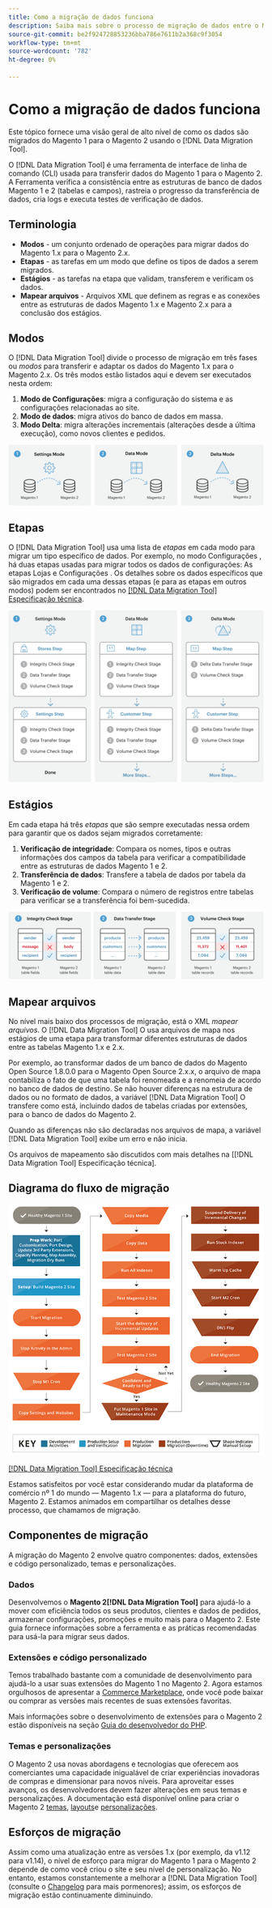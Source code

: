 ```yaml
---
title: Como a migração de dados funciona
description: Saiba mais sobre o processo de migração de dados entre o Magento 1 e o Magento 2, incluindo terminologia, diagramas de fluxo de trabalho e etapas.
source-git-commit: be2f924728853236bba786e7611b2a368c9f3054
workflow-type: tm+mt
source-wordcount: '782'
ht-degree: 0%

---
```



# Como a migração de dados funciona

Este tópico fornece uma visão geral de alto nível de como os dados são migrados do Magento 1 para o Magento 2 usando o [!DNL Data Migration Tool].

O [!DNL Data Migration Tool] é uma ferramenta de interface de linha de comando (CLI) usada para transferir dados do Magento 1 para o Magento 2. A Ferramenta verifica a consistência entre as estruturas de banco de dados Magento 1 e 2 (tabelas e campos), rastreia o progresso da transferência de dados, cria logs e executa testes de verificação de dados.

## Terminologia

* **Modos** - um conjunto ordenado de operações para migrar dados do Magento 1.x para o Magento 2.x.
* **Etapas** - as tarefas em um modo que define os tipos de dados a serem migrados.
* **Estágios** - as tarefas na etapa que validam, transferem e verificam os dados.
* **Mapear arquivos** - Arquivos XML que definem as regras e as conexões entre as estruturas de dados Magento 1.x e Magento 2.x para a conclusão dos estágios.

## Modos

O [!DNL Data Migration Tool] divide o processo de migração em três fases ou *modos* para transferir e adaptar os dados do Magento 1.x para o Magento 2.x. Os três modos estão listados aqui e devem ser executados nesta ordem:

1. **Modo de Configurações**: migra a configuração do sistema e as configurações relacionadas ao site.
1. **Modo de dados**: migra ativos do banco de dados em massa.
1. **Modo Delta**: migra alterações incrementais (alterações desde a última execução), como novos clientes e pedidos.

![Modos de migração](../../assets/data-migration/MigrationModes2.png)

## Etapas

O [!DNL Data Migration Tool] usa uma lista de *etapas* em cada modo para migrar um tipo específico de dados. Por exemplo, no modo Configurações , há duas etapas usadas para migrar todos os dados de configurações: As etapas Lojas e Configurações . Os detalhes sobre os dados específicos que são migrados em cada uma dessas etapas (e para as etapas em outros modos) podem ser encontrados no [[!DNL Data Migration Tool] Especificação técnica](technical-specification.md).

![Visão geral da migração](../../assets/data-migration/MigrationOverview2.png)

## Estágios

Em cada etapa há três *etapas* que são sempre executadas nessa ordem para garantir que os dados sejam migrados corretamente:

1. **Verificação de integridade**: Compara os nomes, tipos e outras informações dos campos da tabela para verificar a compatibilidade entre as estruturas de dados Magento 1 e 2.
1. **Transferência de dados**: Transfere a tabela de dados por tabela da Magento 1 e 2.
1. **Verificação de volume**: Compara o número de registros entre tabelas para verificar se a transferência foi bem-sucedida.

![Etapas de migração](../../assets/data-migration/MigrationSteps2.png)

## Mapear arquivos

No nível mais baixo dos processos de migração, está o XML *mapear arquivos*. O [!DNL Data Migration Tool] O usa arquivos de mapa nos estágios de uma etapa para transformar diferentes estruturas de dados entre as tabelas Magento 1.x e 2.x.

Por exemplo, ao transformar dados de um banco de dados do Magento Open Source 1.8.0.0 para o Magento Open Source 2.x.x, o arquivo de mapa contabiliza o fato de que uma tabela foi renomeada e a renomeia de acordo no banco de dados de destino. Se não houver diferenças na estrutura de dados ou no formato de dados, a variável [!DNL Data Migration Tool] O transfere como está, incluindo dados de tabelas criadas por extensões, para o banco de dados do Magento 2.

Quando as diferenças não são declaradas nos arquivos de mapa, a variável [!DNL Data Migration Tool] exibe um erro e não inicia.

Os arquivos de mapeamento são discutidos com mais detalhes na [[!DNL Data Migration Tool] Especificação técnica].

## Diagrama do fluxo de migração

![Fluxo de migração](../../assets/data-migration/migration_flow.png)

[[!DNL Data Migration Tool] Especificação técnica](technical-specification.md)

Estamos satisfeitos por você estar considerando mudar da plataforma de comércio nº 1 do mundo — Magento 1.x — para a plataforma do futuro, Magento 2. Estamos animados em compartilhar os detalhes desse processo, que chamamos de migração.

## Componentes de migração

A migração do Magento 2 envolve quatro componentes: dados, extensões e código personalizado, temas e personalizações.

### Dados

Desenvolvemos o **Magento 2[!DNL Data Migration Tool]** para ajudá-lo a mover com eficiência todos os seus produtos, clientes e dados de pedidos, armazenar configurações, promoções e muito mais para o Magento 2. Este guia fornece informações sobre a ferramenta e as práticas recomendadas para usá-la para migrar seus dados.

### Extensões e código personalizado

Temos trabalhado bastante com a comunidade de desenvolvimento para ajudá-lo a usar suas extensões do Magento 1 no Magento 2. Agora estamos orgulhosos de apresentar a [Commerce Marketplace](https://marketplace.magento.com/), onde você pode baixar ou comprar as versões mais recentes de suas extensões favoritas.

Mais informações sobre o desenvolvimento de extensões para o Magento 2 estão disponíveis na seção [Guia do desenvolvedor do PHP](https://developer.adobe.com/commerce/php/development/).

### Temas e personalizações

O Magento 2 usa novas abordagens e tecnologias que oferecem aos comerciantes uma capacidade inigualável de criar experiências inovadoras de compras e dimensionar para novos níveis. Para aproveitar esses avanços, os desenvolvedores devem fazer alterações em seus temas e personalizações. A documentação está disponível online para criar o Magento 2 [temas](https://developer.adobe.com/commerce/frontend-core/guide/themes/), [layouts](https://developer.adobe.com/commerce/frontend-core/guide/layouts/)e [personalizações](https://developer.adobe.com/commerce/frontend-core/guide/layouts/xml-manage/).

## Esforços de migração

Assim como uma atualização entre as versões 1.x (por exemplo, da v1.12 para v1.14), o nível de esforço para migrar do Magento 1 para o Magento 2 depende de como você criou o site e seu nível de personalização.
No entanto, estamos constantemente a melhorar a [!DNL Data Migration Tool] (consulte o [Changelog](https://github.com/magento/data-migration-tool/blob/2.3/CHANGELOG.md) para mais pormenores); assim, os esforços de migração estão continuamente diminuindo.
